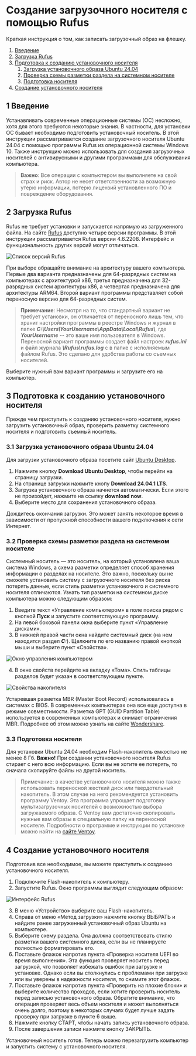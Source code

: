 # Создание загрузочного носителя с помощью Rufus

Краткая инструкция о том, как записать загрузочный образ на флешку.

1. [Введение](#1-intro)
2. [Загрузка Rufus](#2-install-rufus)
3. [Подготовка к созданию установочного носителя](#3-preparation)
   1. [Загрузка установочного образа Ubuntu 24.04](#3p1-ubuntu-download)
   2. [Проверка схемы разметки раздела на системном носителе](#3p2-check-part-style)
   3. [Подготовка носителя](#3p3-flash-prep)
5. [Создание установочного носителя](#4-iso-write)

<a name="1-intro"></a>

## 1 Введение

Устанавливать современные операционные системы (ОС) несложно, хотя для этого требуются некоторые знания. В частности, для установки ОС бывает необходимо подготовить установочный носитель. В этой инструкции рассматривается создание загрузочного носителя Ubuntu 24.04 с помощью программы Rufus из операционной системы Windows 10. Также инструкцию можно использовать для создания загрузочных носителей с антивирусными и другими программами для обслуживания компьютера.

> **Важно**: Все операции с компьютером вы выполняете на свой страх и риск. Автор не несет ответственности за возможную утерю информации, потерю лицензий установленного ПО и повреждение оборудования.

<a name="2-install-rufus"></a>

## 2 Загрузка Rufus

Rufus не требует установки и запускается напрямую из загруженного файла. На сайте [Rufus](https://rufus.ie/ "Официальный сайт Rufus") доступно четыре версии программы. В этой инструкции рассматривается Rufus версии 4.6.2208. Интерфейс и функциональность других версий могут отличаться.

![Список версий Rufus](https://drive.google.com/file/d/1qW8gk5PYc-4Up8lG1Ro5jnSaNPZfdzdf/view?usp=drive_link "Список версий Rufus")

При выборе обращайте внимание на архитектуру вашего компьютера. Первые два варианта предназначены для 64-разрядных систем на компьютерах с архитектурой x86, третья предназначена для 32-разрядных систем архитектуры x86, а четвертая предназначена для архитектуры ARM64. Второй вариант программы представляет собой переносную версию для 64-разрядных систем.

> **Примечание**: Несмотря на то, что стандартный вариант не требует установки, он отличается от переносного лишь тем, что хранит настройки программы в реестре Windows и журнал в папке ***C:\Users\YourUsername\AppData\Local\Rufus\\***, где ***YourUsername*** -- это ваше имя пользователя в Windows. Переносной вариант программы создает файл настроек ***rufus.ini*** и файл журнала ***\Rufus\rufus.log*** с в папке с исполняемым файлом Rufus. Это сделано для удобства работы со съемных носителей.

Выберите нужный вам вариант программы и загрузите его на компьютер.

<a name="3-preparation"></a>

## 3 Подготовка к созданию установочного носителя

Прежде чем приступить к созданию установочного носителя, нужно загрузить установочный образ, проверить разметку системного носителя и подготовить съемный носитель.

<a name="3p1-ubuntu-download"></a>

### 3.1 Загрузка установочного образа Ubuntu 24.04

Для загрузки установочного образа посетите сайт [Ubuntu Desktop](https://ubuntu.com/desktop "Страница загрузки Ubuntu Desktop").

1. Нажмите кнопку **Download Ubuntu Desktop**, чтобы перейти на страницу загрузки. 
2. На странице загрузки нажмите кнопу **Download 24.04.1 LTS**.
3. Загрузка установочного образа начнется автоматически. Если этого не произойдет, нажмите на ссылку **download now**.
4. Выберите место для сохранения установочного образа.

Дождитесь окончания загрузки. Это может занять некоторое время в зависимости от пропускной способности вашего подключения к сети Интернет.

<a name="3p2-check-part-style"></a>

### 3.2 Проверка схемы разметки раздела на системном носителе

Системный носитель — это носитель, на который установлена ваша система Windows, а схема разметки определяет способ хранения информации о разделах на носителе. Это важно, поскольку вы не сможете установить систему с загрузочного носителя без риска потерять данные, если стиль разметки установочного и системного носителя отличаются.
Узнать тип разметки на системном диске компьютера можно следующим образом:

1. Введите текст «Управление компьютером» в поле поиска рядом с кнопкой **Пуск** и запустите соответствующую программу. 
2. На левой боковой панели окна выберите пункт «Управление дисками». 
3. В нижней правой части окна найдите системный диск (на нем находится раздел ***C:***). Щелкните по его названию правой кнопкой мыши и выберите пункт «Свойства».

![Окно управления компьютером](https://drive.google.com/file/d/1W_WAflzu0c37r0P8RaJzHadDiQDwyKnk/view?usp=drive_link "Окно управления компьютером")

4. В окне свойств перейдите на вкладку «Тома». Стиль таблицы разделов будет указан в соответствующем пункте.

![Свойства накопителя](https://drive.google.com/file/d/1B2B6bAs7XhyYmhVjlQljg3he-cpoyltB/view?usp=drive_link "Свойства накопителя")

Устаревшая разметка MBR (Master Boot Record) использовалась в системах с BIOS. В современных компьютерах она все еще доступна в режиме совместимости. Разметка GPT (GUID Partition Table) используется в современных компьютерах и снимает ограничения MBR. Подробнее об этом можно узнать на сайте [Wondershare](https://recoverit.wondershare.com.ru/partition-tips/mbr-vs-gpt.html "Статья о GPT и MBR").

<a name="3p3-flash-prep"></a>
   
### 3.3 Подготовка носителя

Для установки Ubuntu 24.04 необходим Flash-накопитель емкостью не менее 8 Гб. **Важно!** При создании установочного носителя Rufus стирает с него всю информацию. Если вы не хотите ее потерять, то сначала скопируйте файлы на другой носитель.

> Примечание: в качестве установочного носителя можно также использовать переносной жесткий диск или твердотельный накопитель. В этом случае на него рекомендуется установить программу Ventoy. Эта программа упрощает подготовку мультизагрузочных носителей с возможностью выбора загружаемого образа. С Ventoy вам достаточно скопировать нужные вам образы в специальную папку на переносной носителе. Подробности о программе и инструкции по установке можно найти на [сайте Ventoy](https://www.ventoy.net/ "Официальный сайт Ventoy"). 

<a name="4-iso-write"></a>
   
## 4 Создание установочного носителя

Подготовив все необходимое, вы можете приступить к созданию установочного носителя.

1. Подключите Flash-накопитель к компьютеру.
2. Запустите Rufus. Окно программы выглядит следующим образом:

![Интерфейс Rufus](https://drive.google.com/file/d/1CZe06vzUCJZfWj8NO3UByvBD_IVz0GPn/view?usp=drive_link "Интерфейс Rufus")

3. В меню «Устройство» выберите ваш Flash-накопитель.
4. Справа от меню «Метод загрузки» нажмите кнопку ВЫБРАТЬ и найдите ранее загруженный установочный образ Ubuntu на компьютере.
5. Выберите схему раздела. Она должна соответствовать стилю разметки вашего системного диска, если вы не планируете полностью форматировать его.
6. Поставьте флажок напротив пункта «Проверка носителя UEFI во время выполнения». Эта функция проверяет носитель перед загрузкой, что позволяет избежать ошибок при загрузке и установке. Однако если вы столкнулись с проблемами при загрузке или вы уверены в надежности носителя, то снимите этот флажок.
7. Поставьте флажок напротив пункта «Проверить на плохие блоки» и выберите количество проходов, если хотите проверить носитель перед записью установочного образа. Обратите внимание, что операция проверяет весь объем носителя и может выполняться очень долго, поэтому в некоторых случаях будет лучше задать проверку при загрузке в пункте 6 выше.
8. Нажмите кнопку СТАРТ, чтобы начать запись установочного образа.
9. После завершения записи нажмите кнопку ЗАКРЫТЬ.

Установочный носитель готов. Теперь можно перезагрузить компьютер и запустить систему с установочного носителя.